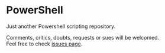 # PowerShell
Just another Powershell scripting repository.

Comments, critics, doubts, requests or sues will be welcomed.<br>
Feel free to check [issues page](https://github.com/FIN392/PowerShell/issues/).

